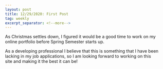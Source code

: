```yaml
---
layout: post
title: 12/29/2020: First Post
tag: weekly
excerpt_separator: <!--more-->
---
```


As Christmas settles down, I figured it would be a good time to work on my online portfolio before Spring Semester starts up. 

As a developing professional I believe that this is something that I have been lacking in my job applications, so I am looking forward to working on this site and making it the best it can be!

<!--more-->